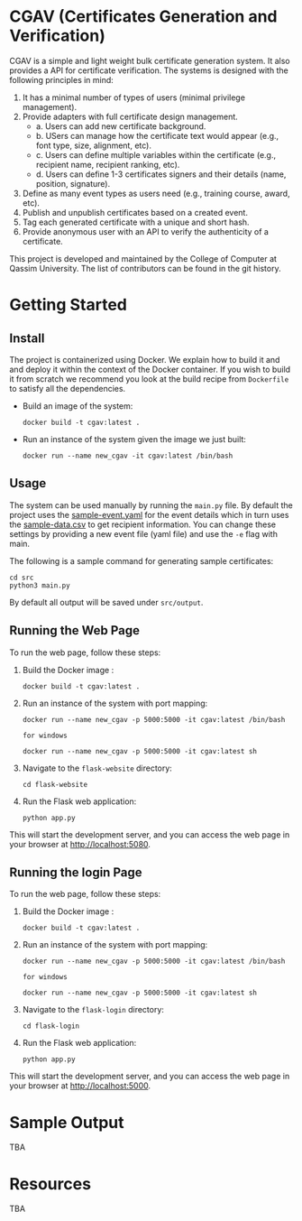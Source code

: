 # CGAV (Certificates Generation and Verification)

CGAV is a simple and light weight bulk certificate generation system.
It also provides a API for certificate verification. The systems is
designed with the following principles in mind: 

1. It has a minimal number of types of users (minimal privilege
    management).
2. Provide adapters with full certificate design management.
    - a. Users can add new certificate background. 
    - b. USers can manage how the certificate text would appear (e.g.,
        font type, size, alignment, etc).
    - c. Users can define multiple variables within the certificate
        (e.g., recipient name, recipient ranking, etc).
    - d. Users can define 1-3 certificates signers and their details
        (name, position, signature).
3. Define as many event types as users need (e.g., training course,
    award, etc).
4. Publish and unpublish certificates based on a created event.
5. Tag each generated certificate with a unique and short hash. 
5. Provide anonymous user with an API to verify the authenticity of
    a certificate. 


This project is developed and maintained by the College of Computer
at Qassim University. The list of contributors can be found in the
git history. 

# Getting Started

## Install

The project is containerized using Docker. We explain how to build
it and and deploy it within the context of the Docker container. If
you wish to build it from scratch we recommend you look at the build
recipe from `Dockerfile` to satisfy all the dependencies. 

- Build an image of the system: 
    ```shell
    docker build -t cgav:latest .
    ```
- Run an instance of the system given the image we just built:
    ```shell
    docker run --name new_cgav -it cgav:latest /bin/bash
    ```

## Usage

The system can be used manually by running the `main.py` file. 
By default the project uses the
[sample-event.yaml](src/events/sample-event.yaml) for the event details
which in turn uses the [sample-data.csv](src/data/sample-data.csv) to
get recipient information. You can change these settings by providing
a new event file (yaml file) and use the `-e` flag with main. 

The following is a sample command for generating sample certificates: 
```shell
cd src
python3 main.py
```

By default all output will be saved under `src/output`.

## Running the Web Page

To run the web page, follow these steps:

1. Build the Docker image :
    ```shell
    docker build -t cgav:latest .
    ```

2. Run an instance of the system with port mapping:
    ```shell
    docker run --name new_cgav -p 5000:5000 -it cgav:latest /bin/bash

    for windows 
    
    docker run --name new_cgav -p 5000:5000 -it cgav:latest sh 
    ```

3. Navigate to the `flask-website` directory:
    ```shell
    cd flask-website
    ```

4. Run the Flask web application:
    ```shell
    python app.py
    ```

This will start the development server, and you can access the web page in your browser at [http://localhost:5080](http://localhost:5080).


## Running the login Page

To run the web page, follow these steps:

1. Build the Docker image :
    ```shell
    docker build -t cgav:latest .
    ```

2. Run an instance of the system with port mapping:
    ```shell
    docker run --name new_cgav -p 5000:5000 -it cgav:latest /bin/bash

    for windows 
    
    docker run --name new_cgav -p 5000:5000 -it cgav:latest sh 
    ```

3. Navigate to the `flask-login` directory:
    ```shell
    cd flask-login
    ```

4. Run the Flask web application:
    ```shell
    python app.py
    ```

This will start the development server, and you can access the web page in your browser at [http://localhost:5000](http://localhost:5000).

# Sample Output

TBA

# Resources

TBA



